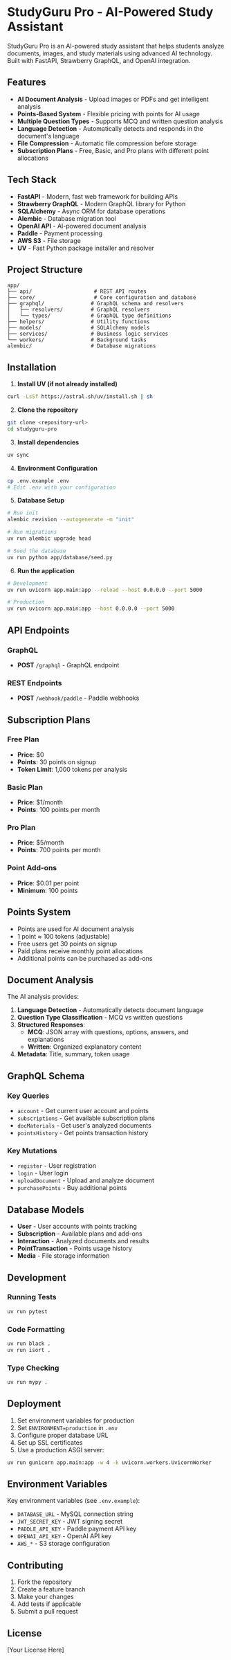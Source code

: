 # StudyGuru Pro - AI-Powered Study Assistant

StudyGuru Pro is an AI-powered study assistant that helps students analyze documents, images, and study materials using advanced AI technology. Built with FastAPI, Strawberry GraphQL, and OpenAI integration.

## Features

- **AI Document Analysis** - Upload images or PDFs and get intelligent analysis
- **Points-Based System** - Flexible pricing with points for AI usage
- **Multiple Question Types** - Supports MCQ and written question analysis
- **Language Detection** - Automatically detects and responds in the document's language
- **File Compression** - Automatic file compression before storage
- **Subscription Plans** - Free, Basic, and Pro plans with different point allocations

## Tech Stack

- **FastAPI** - Modern, fast web framework for building APIs
- **Strawberry GraphQL** - Modern GraphQL library for Python
- **SQLAlchemy** - Async ORM for database operations
- **Alembic** - Database migration tool
- **OpenAI API** - AI-powered document analysis
- **Paddle** - Payment processing
- **AWS S3** - File storage
- **UV** - Fast Python package installer and resolver

## Project Structure

```
app/
├── api/                    # REST API routes
├── core/                   # Core configuration and database
├── graphql/               # GraphQL schema and resolvers
│   ├── resolvers/         # GraphQL resolvers
│   └── types/             # GraphQL type definitions
├── helpers/               # Utility functions
├── models/                # SQLAlchemy models
├── services/              # Business logic services
└── workers/               # Background tasks
alembic/                   # Database migrations
```

## Installation

1. **Install UV (if not already installed)**

```bash
curl -LsSf https://astral.sh/uv/install.sh | sh
```

2. **Clone the repository**

```bash
git clone <repository-url>
cd studyguru-pro
```

3. **Install dependencies**

```bash
uv sync
```

4. **Environment Configuration**

```bash
cp .env.example .env
# Edit .env with your configuration
```

5. **Database Setup**

```bash
# Run init
alembic revision --autogenerate -m "init"

# Run migrations
uv run alembic upgrade head

# Seed the database
uv run python app/database/seed.py
```

6. **Run the application**

```bash
# Development
uv run uvicorn app.main:app --reload --host 0.0.0.0 --port 5000

# Production
uv run uvicorn app.main:app --host 0.0.0.0 --port 5000
```

## API Endpoints

### GraphQL

- **POST** `/graphql` - GraphQL endpoint

### REST Endpoints

- **POST** `/webhook/paddle` - Paddle webhooks
<!-- - **POST** `/doc-material/upload` - Upload and analyze documents -->

## Subscription Plans

### Free Plan

- **Price**: $0
- **Points**: 30 points on signup
- **Token Limit**: 1,000 tokens per analysis

### Basic Plan

- **Price**: $1/month
- **Points**: 100 points per month

### Pro Plan

- **Price**: $5/month
- **Points**: 700 points per month

### Point Add-ons

- **Price**: $0.01 per point
- **Minimum**: 100 points

## Points System

- Points are used for AI document analysis
- 1 point ≈ 100 tokens (adjustable)
- Free users get 30 points on signup
- Paid plans receive monthly point allocations
- Additional points can be purchased as add-ons

## Document Analysis

The AI analysis provides:

1. **Language Detection** - Automatically detects document language
2. **Question Type Classification** - MCQ vs written questions
3. **Structured Responses**:
   - **MCQ**: JSON array with questions, options, answers, and explanations
   - **Written**: Organized explanatory content
4. **Metadata**: Title, summary, token usage

## GraphQL Schema

### Key Queries

- `account` - Get current user account and points
- `subscriptions` - Get available subscription plans
- `docMaterials` - Get user's analyzed documents
- `pointsHistory` - Get points transaction history

### Key Mutations

- `register` - User registration
- `login` - User login
- `uploadDocument` - Upload and analyze document
- `purchasePoints` - Buy additional points

## Database Models

- **User** - User accounts with points tracking
- **Subscription** - Available plans and add-ons
- **Interaction** - Analyzed documents and results
- **PointTransaction** - Points usage history
- **Media** - File storage information

## Development

### Running Tests

```bash
uv run pytest
```

### Code Formatting

```bash
uv run black .
uv run isort .
```

### Type Checking

```bash
uv run mypy .
```

## Deployment

1. Set environment variables for production
2. Set `ENVIRONMENT=production` in `.env`
3. Configure proper database URL
4. Set up SSL certificates
5. Use a production ASGI server:

```bash
uv run gunicorn app.main:app -w 4 -k uvicorn.workers.UvicornWorker
```

## Environment Variables

Key environment variables (see `.env.example`):

- `DATABASE_URL` - MySQL connection string
- `JWT_SECRET_KEY` - JWT signing secret
- `PADDLE_API_KEY` - Paddle payment API key
- `OPENAI_API_KEY` - OpenAI API key
- `AWS_*` - S3 storage configuration

## Contributing

1. Fork the repository
2. Create a feature branch
3. Make your changes
4. Add tests if applicable
5. Submit a pull request

## License

[Your License Here]
